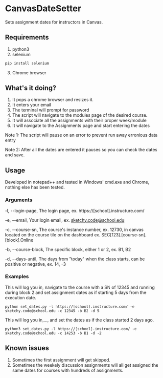 # CanvasDateSetter
Sets assignment dates for instructors in Canvas.

## Requirements
1. python3
2. selenium
```python
pip install selenium
```
3. Chrome browser

## What's it doing?
1. It pops a chrome browser and resizes it.
2. It enters your email
3. The terminal will prompt for password
4. The script will navigate to the modules page of the desired course.
5. It will associate all the assignments with their proper week/module
6. It will navigate to the Assignments page and start entering the dates

Note 1: The script will pause on an error to prevent run away erronious data entry

Note 2: After all the dates are entered it pauses so you can check the dates and save.

## Usage
Developed in notepad++ and tested in Windows' cmd.exe and Chrome, nothing else has been tested.

### Arguments
-l, --login-page, The login page, ex. https://[school].instructure.com/

-e, --email, Your login email, ex. sketchy.code@school.edu

-c, --course-sn, The course's instance number, ex. 12730, in canvas located on the course tile on the dashboard ex. SEC[123].[course-sn].[block].Online

-b, --course-block, The specific block, either 1 or 2, ex. B1, B2

-d, --days-until, The days from "today" when the class starts, can be positive or negative, ex. 14, -3


### Examples
This will log you in, navigate to the course with a SN of 12345 and running during block 2 and set assignment dates as if starting 5 days from the execution date.
```
python set_dates.py -l https://[school].instructure.com/ -e sketchy.code@school.edu -c 12345 -b B2 -d 5
```
This will log you in,..., and set the dates as if the class started 2 days ago.
```
python3 set_dates.py -l https://[school].instructure.com/ -e sketchy.code@school.edu -c 14253 -b B1 -d -2
```

## Known issues
1. Sometimes the first assignment will get skipped.
2. Sometimes the weekely discussion assignments will all get assigned the same dates for courses with hundreds of assignments.
